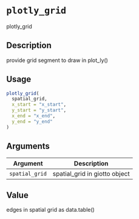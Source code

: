 # `plotly_grid`

plotly_grid


## Description

provide grid segment to draw in plot_ly()


## Usage

```r
plotly_grid(
  spatial_grid,
  x_start = "x_start",
  y_start = "y_start",
  x_end = "x_end",
  y_end = "y_end"
)
```


## Arguments

Argument      |Description
------------- |----------------
`spatial_grid`     |     spatial_grid in giotto object


## Value

edges in spatial grid as data.table()


